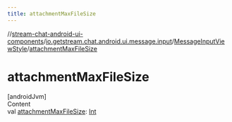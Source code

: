 ```yaml
---
title: attachmentMaxFileSize
---
```

//[stream-chat-android-ui-components](../../../index.md)/[io.getstream.chat.android.ui.message.input](../index.md)/[MessageInputViewStyle](index.md)/[attachmentMaxFileSize](attachmentMaxFileSize.md)



# attachmentMaxFileSize  
[androidJvm]  
Content  
val [attachmentMaxFileSize](attachmentMaxFileSize.md): [Int](https://kotlinlang.org/api/latest/jvm/stdlib/kotlin/-int/index.html)  



